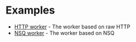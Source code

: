 # Examples

- [HTTP worker](http) - The worker based on raw HTTP
- [NSQ worker](nsq) - The worker based on NSQ
